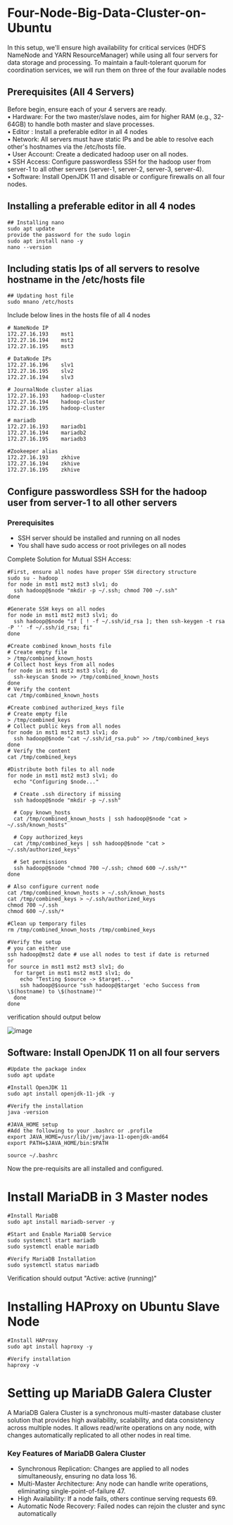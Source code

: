 # Four-Node-Big-Data-Cluster-on-Ubuntu
In this setup, we'll ensure high availability for critical services (HDFS NameNode and YARN ResourceManager) while using all four servers for data storage and processing. To maintain a fault-tolerant quorum for coordination services, we will run them on three of the four available nodes

## Prerequisites (All 4 Servers)
Before begin, ensure each of your 4 servers are ready.<br>
•	Hardware: For the two master/slave nodes, aim for higher RAM (e.g., 32-64GB) to handle both master and slave processes.<br>
• Editor : Install a preferable editor in all 4 nodes<br>
•	Network: All servers must have static IPs and be able to resolve each other's hostnames via the /etc/hosts file.<br>
•	User Account: Create a dedicated hadoop user on all nodes.<br>
•	SSH Access: Configure passwordless SSH for the hadoop user from server-1 to all other servers (server-1, server-2, server-3, server-4).<br>
•	Software: Install OpenJDK 11 and disable or configure firewalls on all four nodes.<br>

## Installing a preferable editor in all 4 nodes
```
## Installing nano
sudo apt update 
provide the password for the sudo login 
sudo apt install nano -y
nano --version
```
## Including statis Ips of all servers to resolve hostname in the /etc/hosts file
```
## Updating host file 
sudo mnano /etc/hosts
```
Include below lines in the hosts file of all 4 nodes
```
# NameNode IP
172.27.16.193    mst1
172.27.16.194    mst2
172.27.16.195    mst3

# DataNode IPs
172.27.16.196    slv1
172.27.16.195    slv2
172.27.16.194    slv3

# JournalNode cluster alias
172.27.16.193    hadoop-cluster
172.27.16.194    hadoop-cluster
172.27.16.195    hadoop-cluster

# mariadb
172.27.16.193    mariadb1
172.27.16.194    mariadb2
172.27.16.195    mariadb3

#Zookeeper alias
172.27.16.193    zkhive
172.27.16.194    zkhive
172.27.16.195    zkhive
```
## Configure passwordless SSH for the hadoop user from server-1 to all other servers

### Prerequisites

- SSH server should be installed and running on all nodes<br>
- You shall have sudo access or root privileges on all nodes

Complete Solution for Mutual SSH Access:
```
#First, ensure all nodes have proper SSH directory structure
sudo su - hadoop
for node in mst1 mst2 mst3 slv1; do
  ssh hadoop@$node "mkdir -p ~/.ssh; chmod 700 ~/.ssh"
done

#Generate SSH keys on all nodes
for node in mst1 mst2 mst3 slv1; do
  ssh hadoop@$node "if [ ! -f ~/.ssh/id_rsa ]; then ssh-keygen -t rsa -P '' -f ~/.ssh/id_rsa; fi"
done

#Create combined known_hosts file
# Create empty file
> /tmp/combined_known_hosts
# Collect host keys from all nodes
for node in mst1 mst2 mst3 slv1; do
  ssh-keyscan $node >> /tmp/combined_known_hosts
done
# Verify the content
cat /tmp/combined_known_hosts

#Create combined authorized_keys file
# Create empty file
> /tmp/combined_keys
# Collect public keys from all nodes
for node in mst1 mst2 mst3 slv1; do
  ssh hadoop@$node "cat ~/.ssh/id_rsa.pub" >> /tmp/combined_keys
done
# Verify the content
cat /tmp/combined_keys

#Distribute both files to all node
for node in mst1 mst2 mst3 slv1; do
  echo "Configuring $node..."
  
  # Create .ssh directory if missing
  ssh hadoop@$node "mkdir -p ~/.ssh"
  
  # Copy known_hosts
  cat /tmp/combined_known_hosts | ssh hadoop@$node "cat > ~/.ssh/known_hosts"
  
  # Copy authorized_keys
  cat /tmp/combined_keys | ssh hadoop@$node "cat > ~/.ssh/authorized_keys"
  
  # Set permissions
  ssh hadoop@$node "chmod 700 ~/.ssh; chmod 600 ~/.ssh/*"
done

# Also configure current node
cat /tmp/combined_known_hosts > ~/.ssh/known_hosts
cat /tmp/combined_keys > ~/.ssh/authorized_keys
chmod 700 ~/.ssh
chmod 600 ~/.ssh/*

#Clean up temporary files
rm /tmp/combined_known_hosts /tmp/combined_keys

#Verify the setup
# you can either use
ssh hadoop@mst2 date # use all nodes to test if date is returned
or
for source in mst1 mst2 mst3 slv1; do
  for target in mst1 mst2 mst3 slv1; do
    echo "Testing $source -> $target..."
    ssh hadoop@$source "ssh hadoop@$target 'echo Success from \$(hostname) to \$(hostname)'"
  done
done
```
verification should output below 

![image](https://github.com/user-attachments/assets/e972f5e8-236d-42bf-a0c4-7907540a682a)

## Software: Install OpenJDK 11 on all four servers

```
#Update the package index
sudo apt update

#Install OpenJDK 11
sudo apt install openjdk-11-jdk -y

#Verify the installation
java -version

#JAVA_HOME setup
#Add the following to your .bashrc or .profile
export JAVA_HOME=/usr/lib/jvm/java-11-openjdk-amd64
export PATH=$JAVA_HOME/bin:$PATH

source ~/.bashrc
```
Now the pre-requisits are all installed and configured. 

# Install MariaDB in 3 Master nodes

```
#Install MariaDB
sudo apt install mariadb-server -y

#Start and Enable MariaDB Service
sudo systemctl start mariadb
sudo systemctl enable mariadb

#Verify MariaDB Installation
sudo systemctl status mariadb
```
Verification should output "Active: active (running)"

# Installing HAProxy on Ubuntu Slave Node

```
#Install HAProxy
sudo apt install haproxy -y

#Verify installation
haproxy -v
```

# Setting up MariaDB Galera Cluster

A MariaDB Galera Cluster is a synchronous multi-master database cluster solution that provides high availability, scalability, and data consistency across multiple nodes. It allows read/write operations on any node, with changes automatically replicated to all other nodes in real time. 

### Key Features of MariaDB Galera Cluster
- Synchronous Replication: Changes are applied to all nodes simultaneously, ensuring no data loss 16.
- Multi-Master Architecture: Any node can handle write operations, eliminating single-point-of-failure 47.
- High Availability: If a node fails, others continue serving requests 69.
- Automatic Node Recovery: Failed nodes can rejoin the cluster and sync automatically

